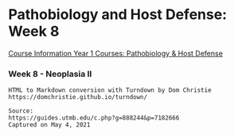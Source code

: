 # Pathobiology and Host Defense: Week 8

[Course Information Year 1 Courses: Pathobiology & Host Defense](/usmle/phd/course-information.md)

### Week 8 - Neoplasia II

```
HTML to Markdown conversion with Turndown by Dom Christie
https://domchristie.github.io/turndown/

Source:
https://guides.utmb.edu/c.php?g=888244&p=7182666
Captured on May 4, 2021
```
